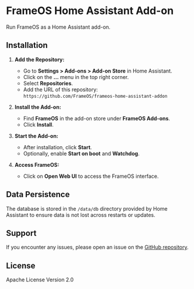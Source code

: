 # FrameOS Home Assistant Add-on

Run FrameOS as a Home Assistant add-on.

## Installation

1. **Add the Repository:**

   - Go to **Settings > Add-ons > Add-on Store** in Home Assistant.
   - Click on the **...** menu in the top right corner.
   - Select **Repositories**.
   - Add the URL of this repository: `https://github.com/FrameOS/frameos-home-assistant-addon`

2. **Install the Add-on:**

   - Find **FrameOS** in the add-on store under **FrameOS Add-ons**.
   - Click **Install**.

3. **Start the Add-on:**

   - After installation, click **Start**.
   - Optionally, enable **Start on boot** and **Watchdog**.

4. **Access FrameOS:**

   - Click on **Open Web UI** to access the FrameOS interface.

## Data Persistence

The database is stored in the `/data/db` directory provided by Home Assistant to ensure data is not lost across restarts or updates.

## Support

If you encounter any issues, please open an issue on the [GitHub repository](https://github.com/FrameOS/frameos-home-assistant-addon/issues).

## License

Apache License Version 2.0